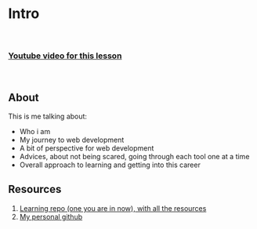 
# Intro

<br/>

### [Youtube video for this lesson](https://youtu.be/1XCcFjGpWsw)

<br/>

## About

This is me talking about:
- Who i am
- My journey to web development
- A bit of perspective for web development
- Advices, about not being scared, going through each tool one at a time
- Overall approach to learning and getting into this career

## Resources

1. [Learning repo (one you are in now), with all the resources](https://github.com/lazar-eric2/learning)
2. [My personal github](https://github.com/lazar-eric2)